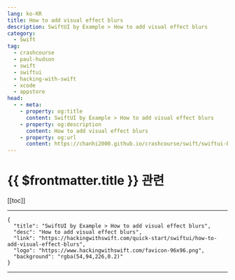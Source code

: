 ```yaml
---
lang: ko-KR
title: How to add visual effect blurs
description: SwiftUI by Example > How to add visual effect blurs
category:
  - Swift
tag: 
  - crashcourse
  - paul-hudson
  - swift
  - swiftui
  - hacking-with-swift
  - xcode
  - appstore
head:
  - - meta:
    - property: og:title
      content: SwiftUI by Example > How to add visual effect blurs
    - property: og:description
      content: How to add visual effect blurs
    - property: og:url
      content: https://chanhi2000.github.io/crashcourse/swift/swiftui-by-example/17-drawing/how-to-add-visual-effect-blurs.html
---
```


# {{ $frontmatter.title }} 관련

[[toc]]

---

```component VPCard
{
  "title": "SwiftUI by Example > How to add visual effect blurs",
  "desc": "How to add visual effect blurs",
  "link": "https://hackingwithswift.com/quick-start/swiftui/how-to-add-visual-effect-blurs",
  "logo": "https://www.hackingwithswift.com/favicon-96x96.png",
  "background": "rgba(54,94,226,0.2)"
}
```

---

<TagLinks />